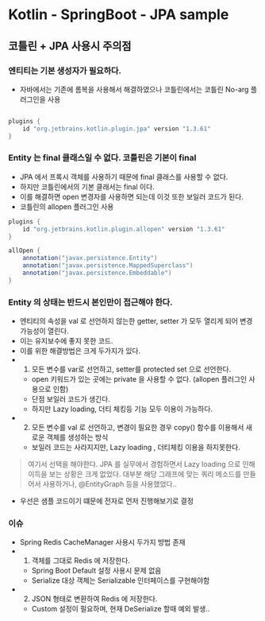 # Kotlin - SpringBoot - JPA sample

## 코틀린 + JPA 사용시 주의점

### 엔티티는 기본 생성자가 필요하다.
- 자바에서는 기존에 롬복을 사용해서 해결하였으나 코틀린에서는 코틀린 No-arg 플러그인을 사용
```gradle

plugins {
    id "org.jetbrains.kotlin.plugin.jpa" version "1.3.61"
}
```

### Entity 는 final 클래스일 수 없다. 코틀린은 기본이 final
- JPA 에서 프록시 객체를 사용하기 때문에 final 클래스를 사용할 수 없다.
- 하지만 코틀린에서의 기본 클래서는 final 이다.
- 이를 해결하면 open 변경자를 사용하면 되는데 이것 또한 보일러 코드가 된다.
- 코틀린의 allopen 플러그인 사용

```gradle
plugins {
    id "org.jetbrains.kotlin.plugin.allopen" version "1.3.61"
}

allOpen { 
    annotation("javax.persistence.Entity") 
    annotation("javax.persistence.MappedSuperclass")
    annotation("javax.persistence.Embeddable")
}
```

### Entity 의 상태는 반드시 본인만이 접근해야 한다.
- 엔티티의 속성을 val 로 선언하지 않는한 getter, setter 가 모두 열리게 되어 변경가능성이 열린다.
- 이는 유지보수에 좋지 못한 코드.
- 이를 위한 해결방법은 크게 두가지가 있다.
- 1. 모든 변수를 var로 선언하고, setter를 protected set 으로 선언한다.
    - open 키워드가 있는 곳에는 private 을 사용할 수 없다. (allopen 플러그인 사용으로 인함)
    - 단점 보일러 코드가 생긴다.
    - 하지만 Lazy loading, 더티 체킹등 기능 모두 이용이 가능하다.
- 2. 모든 변수를 val 로 선언하고, 변경이 필요한 경우 copy() 함수를 이용해서 새로운 객체를 생성하는 방식
    - 보일러 코드는 사라지지만, Lazy loading , 더티체킹 이용을 하지못한다.

> 여기서 선택을 해야한다. JPA 를 실무에서 경험하면서 Lazy loading 으로 인해 이득을 보는 상황은 크게 없었다.
> 대부분 해당 그래프에 맞는 쿼리 메소드를 만들어서 사용하거나, @EntityGraph 등을 사용했었다..

- 우선은 샘플 코드이기 떄문에 전자로 먼저 진행해보기로 결정

### 이슈
- Spring Redis CacheManager 사용시 두가지 방법 존재
- 1. 객체를 그대로 Redis 에 저장한다.
    - Spring Boot Default 설정 사용시 문제 없음
    - Serialize 대상 객체는 Serializable 인터페이스를 구현해야함
- 2. JSON 형태로 변환하여 Redis 에 저장한다.
    - Custom 설정이 필요하며, 현재 DeSerialize 할때 예외 발생..